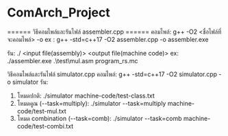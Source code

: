 # ComArch_Project

====== วิธีคอมไพล์และรันไฟล์ assembler.cpp ======
คอมไพล์: g++ -O2 <ชื่อไฟล์ที่จะคอมไพล์> -o <output file.exe>
ex : g++ -std=c++17 -O2 assembler.cpp -o assembler.exe

รัน: ./<output file.exe> <input file(assembly)> <output file(machine code)>
ex: ./assembler.exe .\test\mul.asm program_rs.mc

วิธีคอมไพล์และรันไฟล์ simulator.cpp
คอมไพล์: g++ -std=c++17 -O2 simulator.cpp -o simulator
รัน: 
  1) โหมดปกติ: ./simulator machine-code/test-class.txt
  2) โหมดคูณ (--task=multiply): ./simulator --task=multiply machine-code/test-mul.txt
  3) โหมด combination (--task=comb): ./simulator --task=comb machine-code/test-combi.txt
